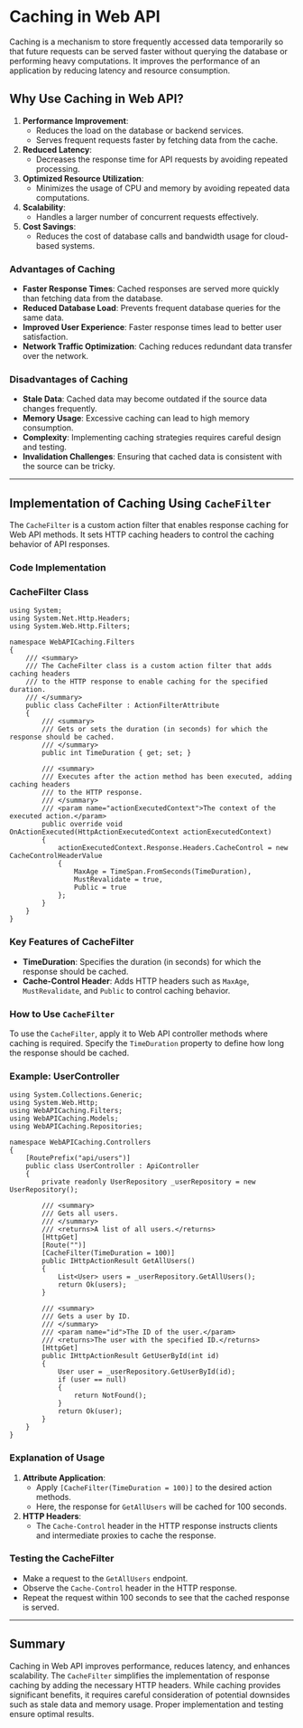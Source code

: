 # Caching in Web API

Caching is a mechanism to store frequently accessed data temporarily so that future requests can be served faster without querying the database or performing heavy computations. It improves the performance of an application by reducing latency and resource consumption.

## Why Use Caching in Web API?

1. **Performance Improvement**:
    - Reduces the load on the database or backend services.
    - Serves frequent requests faster by fetching data from the cache.
2. **Reduced Latency**:
    - Decreases the response time for API requests by avoiding repeated processing.
3. **Optimized Resource Utilization**:
    - Minimizes the usage of CPU and memory by avoiding repeated data computations.
4. **Scalability**:
    - Handles a larger number of concurrent requests effectively.
5. **Cost Savings**:
    - Reduces the cost of database calls and bandwidth usage for cloud-based systems.

### Advantages of Caching

- **Faster Response Times**: Cached responses are served more quickly than fetching data from the database.
- **Reduced Database Load**: Prevents frequent database queries for the same data.
- **Improved User Experience**: Faster response times lead to better user satisfaction.
- **Network Traffic Optimization**: Caching reduces redundant data transfer over the network.

### Disadvantages of Caching

- **Stale Data**: Cached data may become outdated if the source data changes frequently.
- **Memory Usage**: Excessive caching can lead to high memory consumption.
- **Complexity**: Implementing caching strategies requires careful design and testing.
- **Invalidation Challenges**: Ensuring that cached data is consistent with the source can be tricky.

---

## Implementation of Caching Using `CacheFilter`

The `CacheFilter` is a custom action filter that enables response caching for Web API methods. It sets HTTP caching headers to control the caching behavior of API responses.

### Code Implementation

### CacheFilter Class

```
using System;
using System.Net.Http.Headers;
using System.Web.Http.Filters;

namespace WebAPICaching.Filters
{
    /// <summary>
    /// The CacheFilter class is a custom action filter that adds caching headers
    /// to the HTTP response to enable caching for the specified duration.
    /// </summary>
    public class CacheFilter : ActionFilterAttribute
    {
        /// <summary>
        /// Gets or sets the duration (in seconds) for which the response should be cached.
        /// </summary>
        public int TimeDuration { get; set; }

        /// <summary>
        /// Executes after the action method has been executed, adding caching headers
        /// to the HTTP response.
        /// </summary>
        /// <param name="actionExecutedContext">The context of the executed action.</param>
        public override void OnActionExecuted(HttpActionExecutedContext actionExecutedContext)
        {
            actionExecutedContext.Response.Headers.CacheControl = new CacheControlHeaderValue
            {
                MaxAge = TimeSpan.FromSeconds(TimeDuration),
                MustRevalidate = true,
                Public = true
            };
        }
    }
}
```

### Key Features of CacheFilter

- **TimeDuration**: Specifies the duration (in seconds) for which the response should be cached.
- **Cache-Control Header**: Adds HTTP headers such as `MaxAge`, `MustRevalidate`, and `Public` to control caching behavior.

### How to Use `CacheFilter`

To use the `CacheFilter`, apply it to Web API controller methods where caching is required. Specify the `TimeDuration` property to define how long the response should be cached.

### Example: UserController

```
using System.Collections.Generic;
using System.Web.Http;
using WebAPICaching.Filters;
using WebAPICaching.Models;
using WebAPICaching.Repositories;

namespace WebAPICaching.Controllers
{
    [RoutePrefix("api/users")]
    public class UserController : ApiController
    {
        private readonly UserRepository _userRepository = new UserRepository();

        /// <summary>
        /// Gets all users.
        /// </summary>
        /// <returns>A list of all users.</returns>
        [HttpGet]
        [Route("")]
        [CacheFilter(TimeDuration = 100)]
        public IHttpActionResult GetAllUsers()
        {
            List<User> users = _userRepository.GetAllUsers();
            return Ok(users);
        }

        /// <summary>
        /// Gets a user by ID.
        /// </summary>
        /// <param name="id">The ID of the user.</param>
        /// <returns>The user with the specified ID.</returns>
        [HttpGet]
        public IHttpActionResult GetUserById(int id)
        {
            User user = _userRepository.GetUserById(id);
            if (user == null)
            {
                return NotFound();
            }
            return Ok(user);
        }
    }
}
```

### Explanation of Usage

1. **Attribute Application**:
    - Apply `[CacheFilter(TimeDuration = 100)]` to the desired action methods.
    - Here, the response for `GetAllUsers` will be cached for 100 seconds.
2. **HTTP Headers**:
    - The `Cache-Control` header in the HTTP response instructs clients and intermediate proxies to cache the response.

### Testing the CacheFilter

- Make a request to the `GetAllUsers` endpoint.
- Observe the `Cache-Control` header in the HTTP response.
- Repeat the request within 100 seconds to see that the cached response is served.

---

## Summary

Caching in Web API improves performance, reduces latency, and enhances scalability. The `CacheFilter` simplifies the implementation of response caching by adding the necessary HTTP headers. While caching provides significant benefits, it requires careful consideration of potential downsides such as stale data and memory usage. Proper implementation and testing ensure optimal results.